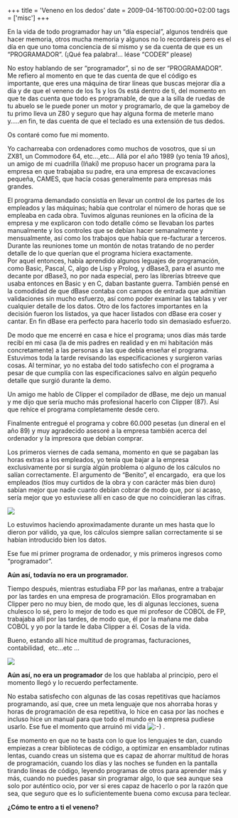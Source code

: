 +++
title = 'Veneno en los dedos'
date = 2009-04-16T00:00:00+02:00
tags = ['misc']
+++

En la vida de todo programador hay un “día especial”, algunos tendréis que hacer memoria, otros mucha memoria y algunos no lo recordareis pero es el día en que uno toma conciencia de sí mismo y se da cuenta de que es un “PROGRAMADOR”. (¡Qué fea palabra!… léase “CODER” please)

No estoy hablando de ser “programador”, si no de ser “PROGRAMADOR”. Me refiero al momento en que te das cuenta de que el código es importante, que eres una máquina de tirar líneas que buscas mejorar día a día y de que el veneno de los 1s y los 0s está dentro de ti, del momento en que te das cuenta que todo es programable, de que a la silla de ruedas de tu abuelo se le puede poner un motor y programarlo, de que la gameboy de tu primo lleva un Z80 y seguro que hay alguna forma de meterle mano y…..en fin, te das cuenta de que el teclado es una extensión de tus dedos.

Os contaré como fue mi momento.

Yo cacharreaba con ordenadores como muchos de vosotros, que si un ZX81, un Commodore 64, etc…,etc… Allá por el año 1989 (yo tenía 19 años), un amigo de mi cuadrilla (Iñaki) me propuso hacer un programa para la empresa en que trabajaba su padre, era una empresa de excavaciones pequeña, CAMES, que hacía cosas generalmente para empresas más grandes.

El programa demandado consistía en llevar un control de los partes de los empleados y las máquinas; había que controlar el número de horas que se empleaba en cada obra. Tuvimos algunas reuniones en la oficina de la empresa y me explicaron con todo detalle cómo se llevaban los partes manualmente y los controles que se debían hacer semanalmente y mensualmente, así como los trabajos que había que re-facturar a terceros.  
Durante las reuniones tome un montón de notas tratando de no perder detalle de lo que querían que el programa hiciera exactamente.  
Por aquel entonces, había aprendido algunos leguajes de programación, como Basic, Pascal, C, algo de Lisp y Prolog, y dBase3, para el asunto me decante por dBase3, no por nada especial, pero las librerías btreeve que usaba entonces en Basic y en C, daban bastante guerra. También pensé en la comodidad de que dBase contaba con campos de entrada que admitían validaciones sin mucho esfuerzo, así como poder examinar las tablas y ver cualquier detalle de los datos. Otro de los factores importantes en la decisión fueron los listados, ya que hacer listados con dBase era coser y cantar. En fin dBase era perfecto para hacerlo todo sin demasiado esfuerzo.

De modo que me encerré en casa e hice el programa; unos días más tarde recibí en mi casa (la de mis padres en realidad y en mi habitación más concretamente) a las personas a las que debía enseñar el programa. Estuvimos toda la tarde revisando las especificaciones y surgieron varias cosas. Al terminar, yo no estaba del todo satisfecho con el programa a pesar de que cumplía con las especificaciones salvo en algún pequeño detalle que surgió durante la demo.

Un amigo me hablo de Clipper el compilador de dBase, me dejo un manual y me dijo que sería mucho más profesional hacerlo con Clipper (87). Así que rehíce el programa completamente desde cero.

Finalmente entregué el programa y cobre 60.000 pesetas (un dineral en el año 89) y muy agradecido asesoré a la empresa también acerca del ordenador y la impresora que debían comprar.

Los primeros viernes de cada semana, momento en que se pagaban las horas extras a los empleados, yo tenía que bajar a la empresa exclusivamente por si surgía algún problema o alguno de los cálculos no salían correctamente. El argumento de “Benito”, el encargado,  era que los empleados (tíos muy curtidos de la obra y con carácter más bien duro) sabían mejor que nadie cuanto debían cobrar de modo que, por si acaso, sería mejor que yo estuviese allí en caso de que no coincidieran las cifras.

![](/images/Sharepoint/CAMES1.gif)

Lo estuvimos haciendo aproximadamente durante un mes hasta que lo dieron por válido, ya que, los cálculos siempre salían correctamente si se habían introducido bien los datos.

Ese fue mi primer programa de ordenador, y mis primeros ingresos como “programador”.

**Aún así, todavía no era un programador.**

Tiempo después, mientras estudiaba FP por las mañanas, entre a trabajar por las tardes en una empresa de programación. Ellos programaban en Clipper pero no muy bien, de modo que, les di algunas lecciones, suena chulesco lo sé, pero lo mejor de todo es que mi profesor de COBOL de FP, trabajaba allí por las tardes, de modo que, él por la mañana me daba COBOL y yo por la tarde le daba Clipper a él. Cosas de la vida.

Bueno, estando allí hice multitud de programas, facturaciones, contabilidad,  etc…etc …

![](/images/Sharepoint/CLIPPER2.gif)

**Aún así, no er****a un pro****gramador** de los que hablaba al principio, pero el momento llegó y lo recuerdo perfectamente.

No estaba satisfecho con algunas de las cosas repetitivas que hacíamos programando, así que, cree un meta lenguaje que nos ahorraba horas y horas de programación de esa repetitiva, lo hice en casa por las noches e incluso hice un manual para que todo el mundo en la empresa pudiese usarlo. Ese fue el momento que arruinó mi vida ![:-)](April%202009%20Archives%20%C2%AB%20(code%20segment)/icon_smile.gif) .

Ese momento en que no te basta con lo que los lenguajes te dan, cuando empiezas a crear bibliotecas de código, a optimizar en ensamblador rutinas lentas, cuando creas un sistema que es capaz de ahorrar multitud de horas de programación, cuando los días y las noches se funden en la pantalla tirando líneas de código, leyendo programas de otros para aprender más y más, cuando no puedes pasar sin programar algo, lo que sea aunque sea solo por auténtico ocio, por ver si eres capaz de hacerlo o por la razón que sea, que seguro que es lo suficientemente buena como excusa para teclear.

**¿Cómo te entro a ti el veneno?**